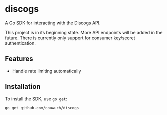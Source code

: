 # discogs

A Go SDK for interacting with the Discogs API.

This project is in its beginning state. More API endpoints will be added in the future. There is currently only support for consumer key/secret authentication.

## Features

- Handle rate limiting automatically

## Installation

To install the SDK, use `go get`:

```bash
go get github.com/couwuch/discogs
```
